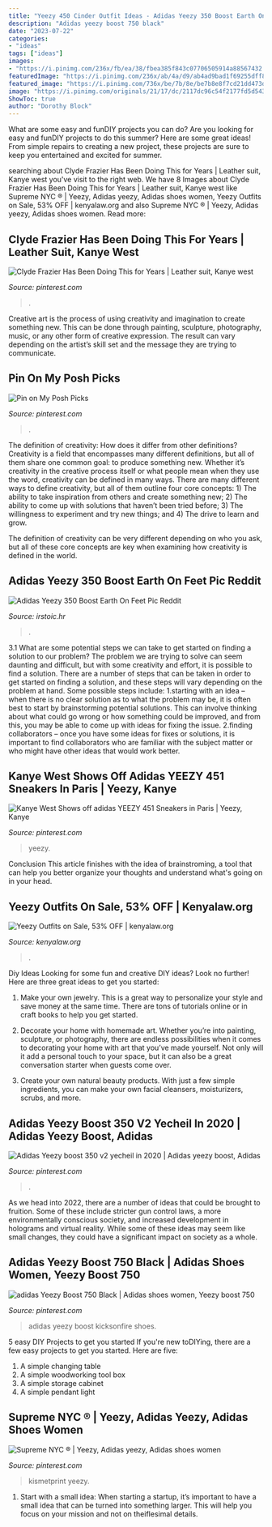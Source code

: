 ```yaml
---
title: "Yeezy 450 Cinder Outfit Ideas - Adidas Yeezy 350 Boost Earth On Feet Pic Reddit"
description: "Adidas yeezy boost 750 black"
date: "2023-07-22"
categories:
- "ideas"
tags: ["ideas"]
images:
- "https://i.pinimg.com/236x/fb/ea/38/fbea385f843c07706505914a88567432.jpg?nii=t"
featuredImage: "https://i.pinimg.com/236x/ab/4a/d9/ab4ad9bad1f69255dff827eb3c7c86d9.jpg?nii=t"
featured_image: "https://i.pinimg.com/736x/be/7b/8e/be7b8e8f7cd21dd473df70486046a3a5.jpg"
image: "https://i.pinimg.com/originals/21/17/dc/2117dc96c54f2177fd5d543921cf1d70.jpg"
ShowToc: true
author: "Dorothy Block"
---
```



What are some easy and funDIY projects you can do?
Are you looking for easy and funDIY projects to do this summer? Here are some great ideas! From simple repairs to creating a new project, these projects are sure to keep you entertained and excited for summer.

	

		
searching about Clyde Frazier Has Been Doing This for Years | Leather suit, Kanye west you've visit to the right web. We have 8 Images about Clyde Frazier Has Been Doing This for Years | Leather suit, Kanye west like Supreme NYC ® | Yeezy, Adidas yeezy, Adidas shoes women, Yeezy Outfits on Sale, 53% OFF | kenyalaw.org and also Supreme NYC ® | Yeezy, Adidas yeezy, Adidas shoes women. Read more:
		
    
## Clyde Frazier Has Been Doing This For Years | Leather Suit, Kanye West

<img loading=lazy src="https://i.pinimg.com/236x/fb/ea/38/fbea385f843c07706505914a88567432.jpg?nii=t" onerror="this.onerror=null;this.src='https://tse3.mm.bing.net/th?id=OIP.8szngY2TEC5tBzPEjQtQdQAAAA&amp;pid=15.1';" alt="Clyde Frazier Has Been Doing This for Years | Leather suit, Kanye west">

_Source: pinterest.com_

>. 

	

Creative art is the process of using creativity and imagination to create something new. This can be done through painting, sculpture, photography, music, or any other form of creative expression. The result can vary depending on the artist’s skill set and the message they are trying to communicate.

    
## Pin On My Posh Picks

<img loading=lazy src="https://i.pinimg.com/originals/0b/24/2a/0b242aac957e935e7e044c6daa790f8e.png" onerror="this.onerror=null;this.src='https://tse2.mm.bing.net/th?id=OIP.7pRMxapIGBAwz2NIm07N3QHaWO&amp;pid=15.1';" alt="Pin on My Posh Picks">

_Source: pinterest.com_

>. 

	

The definition of creativity: How does it differ from other definitions?
Creativity is a field that encompasses many different definitions, but all of them share one common goal: to produce something new. Whether it’s creativity in the creative process itself or what people mean when they use the word, creativity can be defined in many ways. 
There are many different ways to define creativity, but all of them outline four core concepts: 1) The ability to take inspiration from others and create something new; 2) The ability to come up with solutions that haven’t been tried before; 3) The willingness to experiment and try new things; and 4) The drive to learn and grow. 

The definition of creativity can be very different depending on who you ask, but all of these core concepts are key when examining how creativity is defined in the world.

    
## Adidas Yeezy 350 Boost Earth On Feet Pic Reddit

<img loading=lazy src="https://d2lllwtzebgpl1.cloudfront.net/0eda5f4554490f09c253c53005c7dbeb_listingImg_WLnpicx1sO.jpg" onerror="this.onerror=null;this.src='https://tse4.mm.bing.net/th?id=OIP.I3DnP2bP8-oqYGoDMBBvoAHaHa&amp;pid=15.1';" alt="Adidas Yeezy 350 Boost Earth On Feet Pic Reddit">

_Source: irstoic.hr_

>. 

	

3.1 What are some potential steps we can take to get started on finding a solution to our problem?
The problem we are trying to solve can seem daunting and difficult, but with some creativity and effort, it is possible to find a solution. There are a number of steps that can be taken in order to get started on finding a solution, and these steps will vary depending on the problem at hand. Some possible steps include: 
1.starting with an idea – when there is no clear solution as to what the problem may be, it is often best to start by brainstorming potential solutions. This can involve thinking about what could go wrong or how something could be improved, and from this, you may be able to come up with ideas for fixing the issue. 
2.finding collaborators – once you have some ideas for fixes or solutions, it is important to find collaborators who are familiar with the subject matter or who might have other ideas that would work better.

    
## Kanye West Shows Off Adidas YEEZY 451 Sneakers In Paris | Yeezy, Kanye

<img loading=lazy src="https://i.pinimg.com/236x/ab/4a/d9/ab4ad9bad1f69255dff827eb3c7c86d9.jpg?nii=t" onerror="this.onerror=null;this.src='https://tse1.mm.bing.net/th?id=OIP.xq6RYfew_qXf89dfwXtofgAAAA&amp;pid=15.1';" alt="Kanye West Shows off adidas YEEZY 451 Sneakers in Paris | Yeezy, Kanye">

_Source: pinterest.com_

>yeezy. 

	

Conclusion
This article finishes with the idea of brainstroming, a tool that can help you better organize your thoughts and understand what's going on in your head.

    
## Yeezy Outfits On Sale, 53% OFF | Kenyalaw.org

<img loading=lazy src="https://i.pinimg.com/originals/21/17/dc/2117dc96c54f2177fd5d543921cf1d70.jpg" onerror="this.onerror=null;this.src='https://tse3.mm.bing.net/th?id=OIP.cAl2Ipp9guER6gqhsGTOjwHaID&amp;pid=15.1';" alt="Yeezy Outfits on Sale, 53% OFF | kenyalaw.org">

_Source: kenyalaw.org_

>. 

	

Diy Ideas
Looking for some fun and creative DIY ideas? Look no further! Here are three great ideas to get you started:
1. Make your own jewelry. This is a great way to personalize your style and save money at the same time. There are tons of tutorials online or in craft books to help you get started.

2. Decorate your home with homemade art. Whether you’re into painting, sculpture, or photography, there are endless possibilities when it comes to decorating your home with art that you’ve made yourself. Not only will it add a personal touch to your space, but it can also be a great conversation starter when guests come over.

3. Create your own natural beauty products. With just a few simple ingredients, you can make your own facial cleansers, moisturizers, scrubs, and more.

    
## Adidas Yeezy Boost 350 V2 Yecheil In 2020 | Adidas Yeezy Boost, Adidas

<img loading=lazy src="https://i.pinimg.com/736x/be/7b/8e/be7b8e8f7cd21dd473df70486046a3a5.jpg" onerror="this.onerror=null;this.src='https://tse1.mm.bing.net/th?id=OIP.2hHYsELW4nyCcWaiOcJOsAHaFI&amp;pid=15.1';" alt="Adidas Yeezy boost 350 v2 yecheil in 2020 | Adidas yeezy boost, Adidas">

_Source: pinterest.com_

>. 

	

As we head into 2022, there are a number of ideas that could be brought to fruition. Some of these include stricter gun control laws, a more environmentally conscious society, and increased development in holograms and virtual reality. While some of these ideas may seem like small changes, they could have a significant impact on society as a whole.

    
## Adidas Yeezy Boost 750 Black | Adidas Shoes Women, Yeezy Boost 750

<img loading=lazy src="https://i.pinimg.com/originals/6a/32/54/6a3254b0fdc2b3ec656ea674c837e716.jpg" onerror="this.onerror=null;this.src='https://tse4.mm.bing.net/th?id=OIP.F9_0uJ1HQQqFSLBLalguRAHaFM&amp;pid=15.1';" alt="adidas Yeezy Boost 750 Black | Adidas shoes women, Yeezy boost 750">

_Source: pinterest.com_

>adidas yeezy boost kicksonfire shoes. 

	

5 easy DIY Projects to get you started
If you're new toDIYing, there are a few easy projects to get you started. Here are five: 
1. A simple changing table 
2. A simple woodworking tool box 
3. A simple storage cabinet 
4. A simple pendant light 

    
## Supreme NYC ® | Yeezy, Adidas Yeezy, Adidas Shoes Women

<img loading=lazy src="https://i.pinimg.com/originals/27/5b/b4/275bb4d00d971d9962787057a3fe35a4.jpg" onerror="this.onerror=null;this.src='https://tse3.mm.bing.net/th?id=OIP.sEzvX4oF10Ft1dqYnzbE5gHaHG&amp;pid=15.1';" alt="Supreme NYC ® | Yeezy, Adidas yeezy, Adidas shoes women">

_Source: pinterest.com_

>kismetprint yeezy. 

	

1. Start with a small idea: When starting a startup, it’s important to have a small idea that can be turned into something larger. This will help you focus on your mission and not on theiflesimal details.

